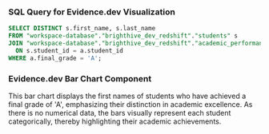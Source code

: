 ### SQL Query for Evidence.dev Visualization
```sql distinguished_students
SELECT DISTINCT s.first_name, s.last_name
FROM "workspace-database"."brighthive_dev_redshift"."students" s
JOIN "workspace-database"."brighthive_dev_redshift"."academic_performance" a
  ON s.student_id = a.student_id
WHERE a.final_grade = 'A';
```

### Evidence.dev Bar Chart Component
<BarChart
    data={distinguished_students}
    x=first_name
    y=last_name
    swapXY=true
    labels=true
/>

This bar chart displays the first names of students who have achieved a final grade of 'A', emphasizing their distinction in academic excellence. As there is no numerical data, the bars visually represent each student categorically, thereby highlighting their academic achievements.